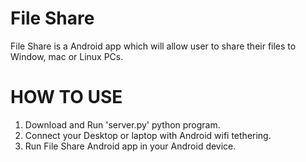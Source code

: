 # File Share

File Share is a Android app which will allow user to share their files to Window, mac or Linux PCs.


# HOW TO USE

1. Download and Run 'server.py' python program. 
2. Connect your Desktop or laptop with Android wifi tethering.
3. Run File Share Android app in your Android device.
